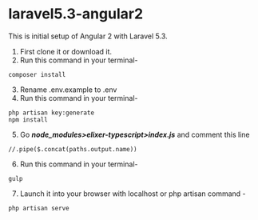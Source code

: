 # laravel5.3-angular2
This is initial setup of Angular 2 with Laravel 5.3.

1. First clone it or download it.
2. Run this command in your terminal-
```
composer install
```
3. Rename .env.example to .env
4. Run this command in your terminal- 
```
php artisan key:generate
npm install
```
5. Go **_node_modules>elixer-typescript>index.js_** and comment this line
```
//.pipe($.concat(paths.output.name))
```
6. Run this command in your terminal-
```
gulp
```
7. Launch it into your browser with localhost or php artisan command -
```
php artisan serve
```